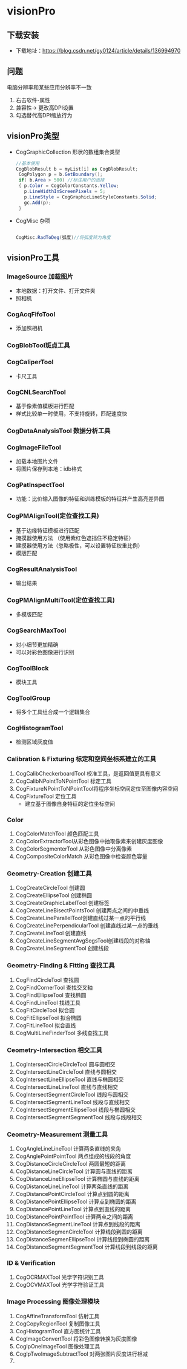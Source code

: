 # visionPro
## 下载安装

- 下载地址：https://blog.csdn.net/gy0124/article/details/136994970

## 问题
电脑分辨率和某些应用分辨率不一致
  1. 右击软件-属性
2. 兼容性-> 更改高DPI设置
3. 勾选替代高DPI缩放行为

## visionPro类型
- CogGraphicCollection 形状的数组集合类型 
     ```csharp
  //基本使用
     CogBlobResult b = myList[i] as CogBlobResult;
      CogPolygon p = b.GetBoundary(); 
      if( b.Area > 500) //标注用户的选择
      { p.Color = CogColorConstants.Yellow;
        p.LineWidthInScreenPixels = 5;
        p.LineStyle = CogGraphicLineStyleConstants.Solid;
        gc.Add(p); 
      }   
   ```
- CogMisc 杂项
   ```csharp
  
  CogMisc.RadToDeg(弧度)//将弧度转为角度

    ```

## visionPro工具
### **ImageSource** 加载图片
- 本地数据：打开文件、打开文件夹
- 照相机

### **CogAcqFifoTool**
- 添加照相机

### **CogBlobTool斑点工具**

### **CogCaliperTool**
- 卡尺工具

### **CogCNLSearchTool**
- 基于像素值模板进行匹配
- 样式比较单一时使用，不支持旋转，匹配速度快

### CogDataAnalysisTool 数据分析工具

### **CogImageFileTool**
- 加载本地图片文件
- 将图片保存到本地：idb格式
### **CogPatInspectTool**
- 功能：比价输入图像的特征和训练模板的特征并产生高亮差异图

### **CogPMAlignTool(定位查找工具)**
- 基于边缘特征模板进行匹配
- 掩摸器使用方法 （使用紫红色遮挡住不稳定特征）
- 建摸器使用方法（忽略极性，可以设置特征权重比例）
- 模版匹配

### **CogResultAnalysisTool**
- 输出结果

### **CogPMAlignMultiTool(定位查找工具)**
   - 多模版匹配

### **CogSearchMaxTool**
   - 对小细节更加精确
   - 可以对彩色图像进行识别

### **CogToolBlock**
- 模块工具

### **CogToolGroup**
- 将多个工具组合成一个逻辑集合

### **CogHistogramTool**
   - 检测区域灰度值

### **Calibration & Fixturing 标定和空间坐标系建立的工具**
1. CogCalibCheckerboardTool 校准工具，是返回值更具有意义
2. CogCalibNPointToNPointTool 标定工具
3. CogFixtureNPointToNPointTool将程序坐标空间定位至图像内容空间
4. CogFixtureTool 定位工具
   - 建立基于图像自身特征的定位坐标空间
   
### **Color**
1. CogColorMatchTool 颜色匹配工具
2. CogColorExtractorTool从彩色图像中抽取像素来创建灰度图像
3. CogColorSegmenterTool 从彩色图像中分离像素
4. CogCompositeColorMatch 从彩色图像中检查颜色容量

### **Geometry-Creation 创建工具**
1. CogCreateCircleTool 创建圆
2. CogCreateEllipseTool 创建椭圆
3. CogCreateGraphicLabelTool 创建标签
4. CogCreateLineBisectPointsTool 创建两点之间的中垂线
5. CogCreateLineParallelTool创建直线过某一点的平行线
6. CogCreateLinePerpendicularTool 创建直线过某一点的垂线
7. CogCreateLineTool 创建直线
8. CogCreateLineSegmentAvgSegsTool创建线段的对称轴
9. CogCreateLineSegmentTool 创建线段

### **Geometry-Finding & Fitting 查找工具**
1. CogFindCircleTool 查找圆
2. CogFindCornerTool 查找交叉轴
3. CogFindEllipseTool 查找椭圆
4. CogFindLineTool 找线工具
5. CogFitCircleTool 拟合圆
6. CogFitEllipseTool 拟合椭圆
7. CogFitLineTool 拟合直线
8. CogMultiLineFinderTool 多线查找工具
### **Ceometry-Intersection 相交工具**
1. CogIntersectCircleCircleTool 圆与圆相交
2. CogIntersectLineCircleTool 直线与圆相交
3. CogIntersectLineEllipseTool 直线与椭圆相交
4. CogIntersectLineLineTool 直线与直线相交
5. CogIntersectSegmentCircleTool 线段与圆相交
6. CogIntersectSegmentLineTool 线段与直线相交
7. CogIntersectSegmentEllipseTool 线段与椭圆相交
8. CogIntersectSegmentSegmentTool 线段与线段相交
### **Ceometry-Measurement 测量工具**
1. CogAngleLineLineTool 计算两条直线的夹角
2. CogAnglePointPointTool 两点组成的线段的角度
3. CogDistanceCircleCircleTool 两圆最短的距离
4. CogDistanceLineCircleTool 计算圆与直线的距离
5. CogDistanceLineEllipseTool 计算椭圆与直线的距离
6. CogDistanceLineLineTool 计算两条直线的距离
7. CogDistancePointCircleTool 计算点到圆的距离
8. CogDistancePointEllipseTool 计算点到椭圆的距离
9. CogDistancePointLineTool 计算点到直线的距离
10. CogDistancePointPointTool 计算两点之间的距离 
11. CogDistanceSegmentLineTool 计算点到线段的距离
12. CogDistanceSegmenCircleTool 计算线段到圆的距离
13. CogDistanceSegmenEllipseTool 计算线段到椭圆的距离
14. CogDistanceSegmentSegmentTool 计算线段到线段的距离
### **ID & Verification**
1. CogOCRMAXTool 光学字符识别工具
2. CogOCVMAXTool 光学字符验证工具
###  **Image Processing 图像处理模块**
1. CogAffineTransformTool 仿射工具
2. CogCopyRegionTool 复制图像工具 
3. CogHistogramTool 直方图统计工具
4. CogImageConvertTool 将彩色图像转换为灰度图像
5. CogIpOneImageTool 图像处理工具
6. CogIpTwoImageSubtractTool 对两张图片灰度进行相减
7. 





